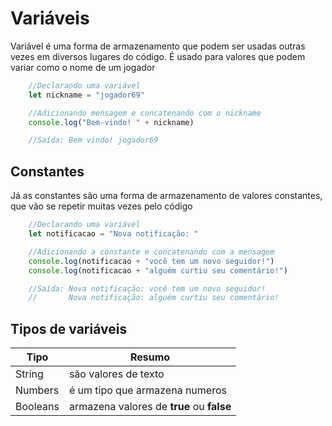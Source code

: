 # Variáveis

Variável é uma forma de armazenamento que podem ser usadas outras vezes em diversos lugares do código. É usado para valores que podem variar como o nome de um jogador

```js
    //Declarando uma variável
    let nickname = "jogador69"

    //Adicionando mensagem e concatenando com o nickname
    console.log("Bem-vindo! " + nickname)

    //Saída: Bem vindo! jogador69
```

## Constantes

Já as constantes são uma forma de armazenamento de valores constantes, que vão se repetir muitas vezes pelo código

```js
    //Declarando uma variável
    let notificacao = "Nova notificação: "

    //Adicionando a constante e concatenando com a mensagem
    console.log(notificacao + "você tem um novo seguidor!")
    console.log(notificacao + "alguém curtiu seu comentário!")

    //Saída: Nova notificação: você tem um novo seguidor!
    //       Nova notificação: alguém curtiu seu comentário!
```

## Tipos de variáveis

| Tipo | Resumo |
|---|---|
| String | são valores de texto |
| Numbers | é um tipo que armazena numeros |
| Booleans | armazena valores de **true** ou **false** |